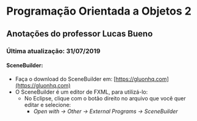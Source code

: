 # **Programação** Orientada a Objetos 2

## Anotações do professor Lucas Bueno

### Última atualização: 31/07/2019

#### SceneBuilder:

- Faça o download do SceneBuilder em: [https://gluonhq.com](https://gluonhq.com)
- O SceneBuilder é um editor de FXML, para utilizá-lo:
  - No Eclipse, clique com o botão direito no arquivo que você quer editar e selecione:
    - *Open with -> Other -> External Programs -> SceneBuilder*

